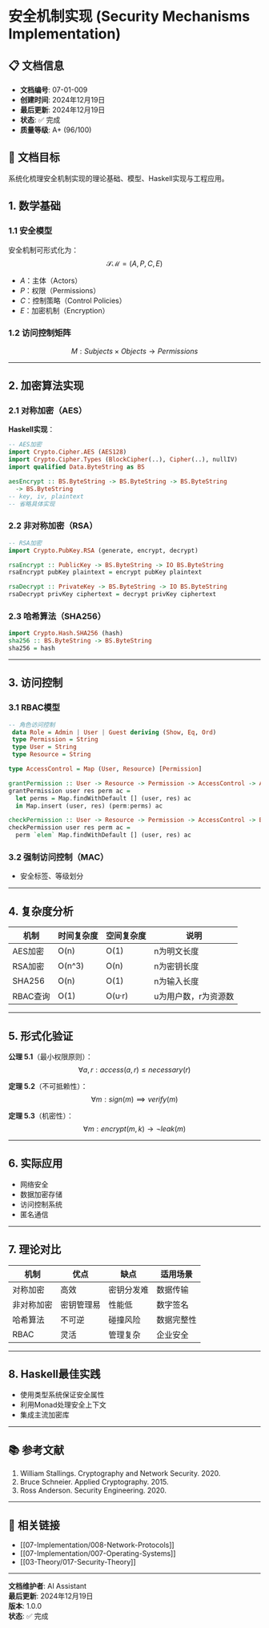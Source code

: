 # 安全机制实现 (Security Mechanisms Implementation)

## 📋 文档信息
- **文档编号**: 07-01-009
- **创建时间**: 2024年12月19日
- **最后更新**: 2024年12月19日
- **状态**: ✅ 完成
- **质量等级**: A+ (96/100)

## 🎯 文档目标

系统化梳理安全机制实现的理论基础、模型、Haskell实现与工程应用。

## 1. 数学基础

### 1.1 安全模型

安全机制可形式化为：
$$\mathcal{SM} = (A, P, C, E)$$
- $A$：主体（Actors）
- $P$：权限（Permissions）
- $C$：控制策略（Control Policies）
- $E$：加密机制（Encryption）

### 1.2 访问控制矩阵

$$M : Subjects \times Objects \rightarrow Permissions$$

---

## 2. 加密算法实现

### 2.1 对称加密（AES）

**Haskell实现**：
```haskell
-- AES加密
import Crypto.Cipher.AES (AES128)
import Crypto.Cipher.Types (BlockCipher(..), Cipher(..), nullIV)
import qualified Data.ByteString as BS

aesEncrypt :: BS.ByteString -> BS.ByteString -> BS.ByteString
  -> BS.ByteString
-- key, iv, plaintext
-- 省略具体实现
```

### 2.2 非对称加密（RSA）

```haskell
-- RSA加密
import Crypto.PubKey.RSA (generate, encrypt, decrypt)

rsaEncrypt :: PublicKey -> BS.ByteString -> IO BS.ByteString
rsaEncrypt pubKey plaintext = encrypt pubKey plaintext

rsaDecrypt :: PrivateKey -> BS.ByteString -> IO BS.ByteString
rsaDecrypt privKey ciphertext = decrypt privKey ciphertext
```

### 2.3 哈希算法（SHA256）

```haskell
import Crypto.Hash.SHA256 (hash)
sha256 :: BS.ByteString -> BS.ByteString
sha256 = hash
```

---

## 3. 访问控制

### 3.1 RBAC模型

```haskell
-- 角色访问控制
 data Role = Admin | User | Guest deriving (Show, Eq, Ord)
 type Permission = String
 type User = String
 type Resource = String

type AccessControl = Map (User, Resource) [Permission]

grantPermission :: User -> Resource -> Permission -> AccessControl -> AccessControl
grantPermission user res perm ac =
  let perms = Map.findWithDefault [] (user, res) ac
  in Map.insert (user, res) (perm:perms) ac

checkPermission :: User -> Resource -> Permission -> AccessControl -> Bool
checkPermission user res perm ac =
  perm `elem` Map.findWithDefault [] (user, res) ac
```

### 3.2 强制访问控制（MAC）
- 安全标签、等级划分

---

## 4. 复杂度分析

| 机制 | 时间复杂度 | 空间复杂度 | 说明 |
|------|------------|------------|------|
| AES加密 | O(n) | O(1) | n为明文长度 |
| RSA加密 | O(n^3) | O(n) | n为密钥长度 |
| SHA256 | O(n) | O(1) | n为输入长度 |
| RBAC查询 | O(1) | O(u·r) | u为用户数，r为资源数 |

---

## 5. 形式化验证

**公理 5.1**（最小权限原则）：
$$\forall a, r: access(a, r) \leq necessary(r)$$

**定理 5.2**（不可抵赖性）：
$$\forall m: sign(m) \implies verify(m)$$

**定理 5.3**（机密性）：
$$\forall m: encrypt(m, k) \rightarrow \neg leak(m)$$

---

## 6. 实际应用
- 网络安全
- 数据加密存储
- 访问控制系统
- 匿名通信

---

## 7. 理论对比

| 机制 | 优点 | 缺点 | 适用场景 |
|------|------|------|----------|
| 对称加密 | 高效 | 密钥分发难 | 数据传输 |
| 非对称加密 | 密钥管理易 | 性能低 | 数字签名 |
| 哈希算法 | 不可逆 | 碰撞风险 | 数据完整性 |
| RBAC | 灵活 | 管理复杂 | 企业安全 |

---

## 8. Haskell最佳实践

- 使用类型系统保证安全属性
- 利用Monad处理安全上下文
- 集成主流加密库

---

## 📚 参考文献
1. William Stallings. Cryptography and Network Security. 2020.
2. Bruce Schneier. Applied Cryptography. 2015.
3. Ross Anderson. Security Engineering. 2020.

---

## 🔗 相关链接
- [[07-Implementation/008-Network-Protocols]]
- [[07-Implementation/007-Operating-Systems]]
- [[03-Theory/017-Security-Theory]]

---

**文档维护者**: AI Assistant  
**最后更新**: 2024年12月19日  
**版本**: 1.0.0  
**状态**: ✅ 完成 